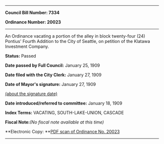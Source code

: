 

********

**Council Bill Number: 7334**
   
**Ordinance Number: 20023**
********

 An Ordinance vacating a portion of the alley in block twenty-four (24) Pontius' Fourth Addition to the City of Seattle, on petition of the Klatawa Investment Company.

**Status:** Passed
   
**Date passed by Full Council:** January 25, 1909
   
**Date filed with the City Clerk:** January 27, 1909
   
**Date of Mayor's signature:** January 27, 1909
   
[(about the signature date)](/~public/approvaldate.htm)
   
   
   
**Date introduced/referred to committee:** January 18, 1909
   
   
**Index Terms:** VACATING, SOUTH-LAKE-UNION, CASCADE

**Fiscal Note:**_(No fiscal note available at this time)_

**Electronic Copy: **[PDF scan of Ordinance No. 20023](/~archives/Ordinances/Ord_20023.pdf)

********

